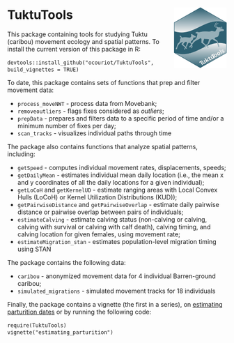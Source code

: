 # TuktuTools <img src="man/figures/logo.svg" align="right" height="139" />

This package containing tools for studying Tuktu (caribou) movement ecology and spatial patterns. To install the current version of this package in R:

```
devtools::install_github("ocouriot/TuktuTools", build_vignettes = TRUE)
```

To date, this package contains sets of functions that prep and filter movement data:

- `process_moveNWT` - process data from Movebank;
- `removeoutliers` - flags fixes considered as *outliers*;
- `prepData` - prepares and filters data to a specific period of time and/or a minimum number of fixes per day; 
- `scan_tracks` - visualizes individual paths through time

The package also contains functions that analyze spatial patterns, including:
- `getSpeed` - computes individual movement rates, displacements, speeds;
- `getDailyMean` - estimates individual mean daily location (i.e., the mean x and y coordinates of all the daily locations for a given individual);
- `getLoCoH` and `getKernelUD` - estimate ranging areas with Local Convex Hulls (LoCoH) or Kernel Utilization Distributions (KUD));
- `getPairwiseDistance` and `getPairwiseOverlap` - estimate daily pairwise distance or pairwise overlap between pairs of individuals;
- `estimateCalving` - estimate calving status (non-calving or calving, calving with survival or calving with calf death), calving timing, and calving location for given females, using movement rate; 
- `estimateMigration_stan` - estimates population-level migration timing using STAN

The package contains the following data:

- `caribou` - anonymized movement data for 4 individual Barren-ground caribou;
- `simulated_migrations` - simulated movement tracks for 18 individuals

Finally, the package contains a vignette (the first in a series), on [estimating parturition dates](https://htmlpreview.github.io/?https://github.com/ocouriot/TuktuTools/blob/main/doc/estimating_parturition.html) or by running the following code: 

```
require(TuktuTools)
vignette("estimating_parturition")
```
